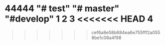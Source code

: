 44444
"# test"
"# master"
"#develop"
1
2
3
<<<<<<< HEAD
4
=======
>>>>>>> cef6a8e58b684ea6e755fff2a0558be1c08a4f98
